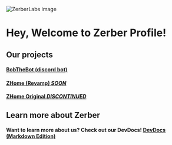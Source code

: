 ![ZerberLabs image](https://raw.githubusercontent.com/seanzerber/seanzerber.github.io/main/assets/README_BANNER.png)

# Hey, Welcome to Zerber Profile!

## Our projects
#### [BobTheBot (discord bot)](https://pso-bobthebot.github.io)
#### [ZHome (Revamp) ***SOON***](https://github.com/zerberdev/home)
#### [ZHome Original ***DISCONTINUED***](https://zerberdev.github.io)

## Learn more about Zerber
#### Want to learn more about us? Check out our DevDocs! [DevDocs (Markdown Edition)](https://zerberdev.github.io/docs)
